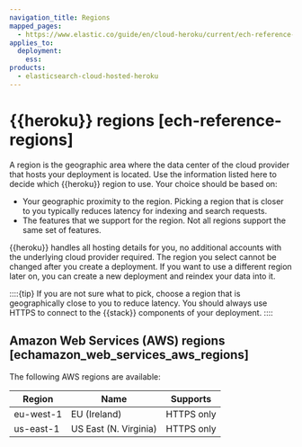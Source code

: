 ```yaml
---
navigation_title: Regions
mapped_pages:
  - https://www.elastic.co/guide/en/cloud-heroku/current/ech-reference-regions.html
applies_to:
  deployment:
    ess:
products:
  - elasticsearch-cloud-hosted-heroku
---
```


# {{heroku}} regions [ech-reference-regions]

A region is the geographic area where the data center of the cloud provider that hosts your deployment is located. Use the information listed here to decide which {{heroku}} region to use. Your choice should be based on:

* Your geographic proximity to the region. Picking a region that is closer to you typically reduces latency for indexing and search requests.
* The features that we support for the region. Not all regions support the same set of features.

{{heroku}} handles all hosting details for you, no additional accounts with the underlying cloud provider required. The region you select cannot be changed after you create a deployment. If you want to use a different region later on, you can create a new deployment and reindex your data into it.

::::{tip} 
If you are not sure what to pick, choose a region that is geographically close to you to reduce latency. You should always use HTTPS to connect to the {{stack}} components of your deployment.
::::

## Amazon Web Services (AWS) regions [echamazon_web_services_aws_regions] 

The following AWS regions are available:

| Region | Name | Supports |
| --- | --- | --- |
| eu-west-1 | EU (Ireland) | HTTPS only |
| us-east-1 | US East (N. Virginia) | HTTPS only |

